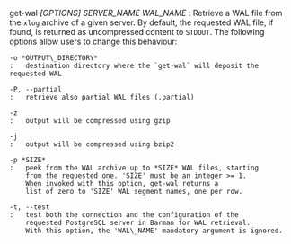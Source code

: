 get-wal *\[OPTIONS\]* *SERVER\_NAME* *WAL\_NAME*
:   Retrieve a WAL file from the `xlog` archive of a given server.
    By default, the requested WAL file, if found, is returned as
    uncompressed content to `STDOUT`. The following options allow
    users to change this behaviour:

    -o *OUTPUT\_DIRECTORY*
    :   destination directory where the `get-wal` will deposit the requested WAL

    -P, --partial
    :   retrieve also partial WAL files (.partial)

    -z
    :   output will be compressed using gzip

    -j
    :   output will be compressed using bzip2

    -p *SIZE*
    :   peek from the WAL archive up to *SIZE* WAL files, starting
        from the requested one. 'SIZE' must be an integer >= 1.
        When invoked with this option, get-wal returns a
        list of zero to 'SIZE' WAL segment names, one per row.

    -t, --test
    :   test both the connection and the configuration of the
        requested PostgreSQL server in Barman for WAL retrieval.
        With this option, the 'WAL\_NAME' mandatory argument is ignored.

